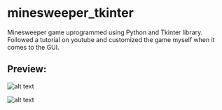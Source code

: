 # minesweeper_tkinter
Minesweeper game uprogrammed using Python and Tkinter library. Followed a tutorial on youtube and customized the game myself when it comes to the GUI.

<h2>Preview:</h2>

![alt text](https://github.com/secretoelit/minesweeper_tkinter/blob/main/preview1.png?raw=true)

![alt text](https://github.com/secretoelit/minesweeper_tkinter/blob/main/preview2.png?raw=true)